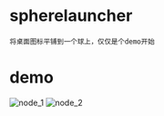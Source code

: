 # spherelauncher
```
将桌面图标平铺到一个球上，仅仅是个demo开始
```


# demo
![node_1](./images/spherelauncher_1.gif)
![node_2](./images/spherelauncher.gif)